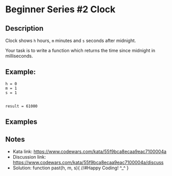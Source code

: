 # Beginner Series #2 Clock

## Description

<p>Clock shows <code>h</code> hours, <code>m</code> minutes and <code>s</code> seconds after midnight.</p>
<p>Your task is to write a function which returns the time since midnight in milliseconds.</p>
<h2 id="example">Example:</h2>
<code>h = 0
m = 1
s = 1

result = 61000
</code>

## Examples

## Notes

- Kata link: https://www.codewars.com/kata/55f9bca8ecaa9eac7100004a
- Discussion link: https://www.codewars.com/kata/55f9bca8ecaa9eac7100004a/discuss
- Solution: function past(h, m, s){
  //#Happy Coding! ^\_^
  }
